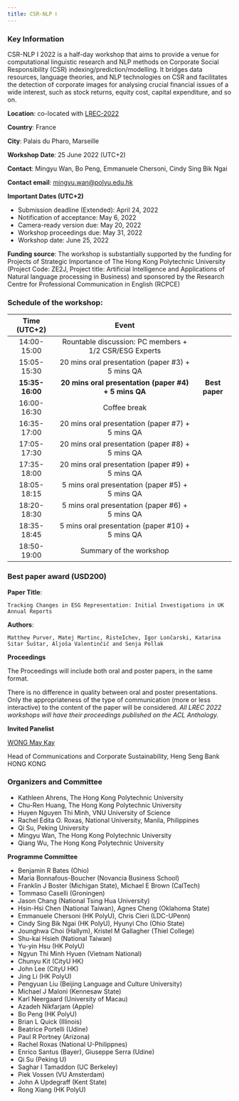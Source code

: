 ```yaml
---
title: CSR-NLP Ⅰ
---
```


### Key Information

CSR-NLP I 2022 is a half-day workshop that aims to provide a venue for computational linguistic research and NLP methods on Corporate Social Responsibility (CSR) indexing/prediction/modelling. It bridges data resources, language theories, and NLP technologies on CSR and facilitates the detection of corporate images for analysing crucial financial issues of a wide interest, such as stock returns, equity cost, capital expenditure, and so on.

**Location**: co-located with [LREC-2022](https://lrec2022.lrec-conf.org/en/)

**Country**: France

**City**: Palais du Pharo, Marseille

**Workshop Date**: 25 June 2022 (UTC+2)

**Contact**: Mingyu Wan, Bo Peng, Emmanuele Chersoni, Cindy Sing Bik Ngai

**Contact email**: mingyu.wan@polyu.edu.hk

**Important Dates (UTC+2)**
- Submission deadline (Extended): April 24, 2022 
- Notification of acceptance: May 6, 2022
- Camera-ready version due: May 20, 2022
- Workshop proceedings due: May 31, 2022
- Workshop date: June 25, 2022

**Funding source**: 
The workshop is substantially supported by the funding for Projects of Strategic Importance of The Hong Kong Polytechnic University (Project Code: ZE2J, Project title: Artificial Intelligence and Applications of Natural language processing in Business) and sponsored by the Research Centre for Professional Communication in English (RCPCE)

### Schedule of the workshop:


| Time   (UTC+2) | Event                                                  |            |
|:--------------:|:------------------------------------------------------:|:----------:|
| 14:00-15:00    | Rountable discussion: PC members + 1/2 CSR/ESG Experts |            |
| 15:05-15:30    | 20 mins oral presentation (paper #3) + 5 mins QA       |            |
| **15:35-16:00**    | **20 mins oral presentation (paper #4) + 5 mins QA** | **Best paper** |
| 16:00-16:30    | Coffee break                                           |            |
| 16:35-17:00    | 20 mins oral presentation (paper #7) + 5 mins QA       |            |
| 17:05-17:30    | 20 mins oral presentation (paper #8) + 5 mins QA       |            |
| 17:35-18:00    | 20 mins oral presentation (paper #9) + 5 mins QA       |            |
| 18:05-18:15    | 5 mins oral presentation (paper #5) + 5 mins QA        |            |
| 18:20-18:30    | 5 mins oral presentation (paper #6) + 5 mins QA        |            |
| 18:35-18:45    | 5 mins oral presentation (paper #10) + 5 mins QA       |            |
| 18:50-19:00    | Summary of the workshop                                |            |


### Best paper award (USD200)

**Paper Title**: 

```Tracking Changes in ESG Representation: Initial Investigations in UK Annual Reports```

**Authors**: 

```Matthew Purver, Matej Martinc, RisteIchev, Igor Lončarski, Katarina Sitar Šuštar, Aljoša Valentinčič and Senja Pollak```

**Proceedings**

The Proceedings will include both oral and poster papers, in the same format.

There is no difference in quality between oral and poster presentations. Only the appropriateness of the type of communication (more or less interactive) to the content of the paper will be considered. *All LREC 2022 workshops will have their proceedings published on the ACL Anthology.*

**Invited Panelist**

[WONG May Kay](https://www.hangseng.com/en-hk/about-us/directors-organisation/senior-management/)

Head of Communications and Corporate Sustainability, Heng Seng Bank HONG KONG

### Organizers and Committee
- Kathleen Ahrens, The Hong Kong Polytechnic University
- Chu-Ren Huang, The Hong Kong Polytechnic University
- Huyen Nguyen Thi Minh, VNU University of Science
- Rachel Edita O. Roxas, National University, Manila, Philippines
- Qi Su, Peking University
- Mingyu Wan, The Hong Kong Polytechnic University
- Qiang Wu, The Hong Kong Polytechnic University

**Programme Committee**

- Benjamin R Bates (Ohio)
- Maria Bonnafous-Boucher (Novancia Business School)
- Franklin J Boster (Michigan State), Michael E Brown (CalTech)
- Tommaso Caselli (Groningen)
- Jason Chang (National Tsing Hua University)
- Hsin-Hsi Chen (National Taiwan), Agnes Cheng (Oklahoma State)
- Emmanuele Chersoni (HK PolyU), Chris Cieri (LDC-UPenn)
- Cindy Sing Bik Ngai (HK PolyU), Hyunyi Cho (Ohio State)
- Jounghwa Choi (Hallym), Kristel M Gallagher (Thiel College)
- Shu-kai Hsieh (National Taiwan)
- Yu-yin Hsu (HK PolyU)
- Ngyun Thi Minh Hyuen (Vietnam National)
- Chunyu Kit (CityU HK)
- John Lee (CityU HK)
- Jing Li (HK PolyU)
- Pengyuan Liu (Beijing Language and Culture University)
- Michael J Maloni (Kennesaw State)
- Karl Neergaard (University of Macau)
- Azadeh Nikfarjam (Apple)
- Bo Peng (HK PolyU)
- Brian L Quick (Illinois)
- Beatrice Portelli (Udine)
- Paul R Portney (Arizona)
- Rachel Roxas (National U-Philippnes)
- Enrico Santus (Bayer), Giuseppe Serra (Udine)
- Qi Su (Peking U)
- Saghar I Tamaddon (UC Berkeley)
- Piek Vossen (VU Amsterdam)
- John A Updegraff (Kent State)
- Rong Xiang (HK PolyU)
